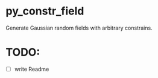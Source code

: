 # py_constr_field
Generate Gaussian random fields with arbitrary constrains.

# TODO:
- [ ] write Readme
